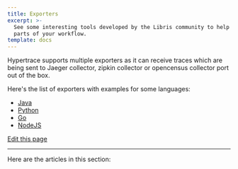 ```yaml
---
title: Exporters
excerpt: >-
  See some interesting tools developed by the Libris community to help automate
  parts of your workflow.
template: docs
---
```


Hypertrace supports multiple exporters as it can receive traces which are being sent to Jaeger collector, zipkin collector or opencensus collector port out of the box. 

Here's the list of exporters with examples for some languages:
- [Java](https://docs.hypertrace.org/docs/exporters/java-ex/)
- [Python](https://docs.hypertrace.org/docs/exporters/python-ex/)
- [Go](https://docs.hypertrace.org/docs/exporters/go-ex/)
- [NodeJS](https://docs.hypertrace.org/docs/exporters/node-ex/)

[Edit this page](https://github.com/hypertrace/hypertrace-docs-website/tree/master/src/pages/docs/exporters/index.md)

***

Here are the articles in this section:
